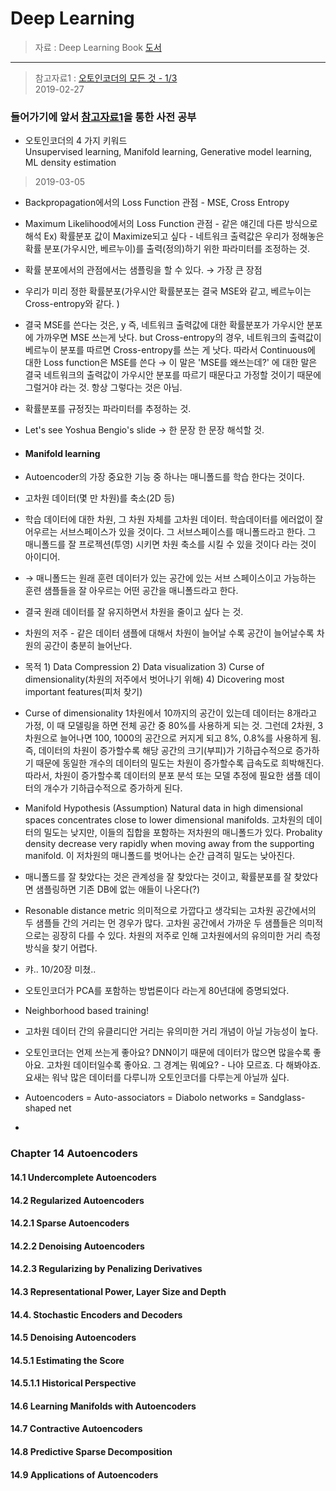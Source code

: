 Deep Learning 
====================

> 자료 : Deep Learning Book [도서](http://www.deeplearningbook.org/)
-------
> 참고자료1 : [오토인코더의 모든 것 - 1/3](https://tv.naver.com/v/3185672)<br>
> 2019-02-27
### 들어가기에 앞서 [참고자료1](https://tv.naver.com/v/3185672)을 통한 사전 공부
- 오토인코더의 4 가지 키워드 <br>
Unsupervised learning, Manifold learning, Generative model learning, ML density estimation <br>
>2019-03-05

- Backpropagation에서의 Loss Function 관점 - MSE, Cross Entropy 

- Maximum Likelihood에서의 Loss Function 관점 - 같은 얘긴데 다른 방식으로 해석
  Ex) 확률분포 값이 Maximize되고 싶다 - 네트워크 출력값은 우리가 정해놓은 확률 분포(가우시안, 베르누이)를 출력(정의)하기 위한 파라미터를 조정하는 것. 

- 확률 분포에서의 관점에서는 샘플링을 할 수 있다. → 가장 큰 장점

- 우리가 미리 정한 확률분포(가우시안 확률분포는 결국 MSE와 같고, 베르누이는 Cross-entropy와 같다. )

- 결국 MSE를 쓴다는 것은, y 즉, 네트워크 출력값에 대한 확률분포가 가우시안 분포에 가까우면 MSE 쓰는게 낫다. but Cross-entropy의 경우, 네트워크의 출력값이 베르누이 분포를 따르면 Cross-entropy를 쓰는 게 낫다. 따라서 Continuous에 대한 Loss function은 MSE를 쓴다 → 이 말은 'MSE를 왜쓰는데?' 에 대한 말은 결국 네트워크의 출력값이 가우시안 분포를 따르기 때문다고 가정할 것이기 때문에 그럴거야 라는 것. 항상 그렇다는 것은 아님. 

- 확률분포를 규정짓는 파라미터를 추정하는 것. 

- Let's see Yoshua Bengio's slide → 한 문장 한 문장 해석할 것.

- #### Manifold learning

- Autoencoder의 가장 중요한 기능 중 하나는 매니폴드를 학습 한다는 것이다.

- 고차원 데이터(몇 만 차원)를 축소(2D 등) 

- 학습 데이터에 대한 차원, 그 차원 자체를 고차원 데이터. 학습데이터를 에러없이 잘 어우르는 서브스페이스가 있을 것이다. 그 서브스페이스를 매니폴드라고 한다. 그 매니폴드를 잘 프로젝션(투영) 시키면 차원 축소를 시킬 수 있을 것이다 라는 것이 아이디어. 

- → 매니폴드는 원래 훈련 데이터가 있는 공간에 있는 서브 스페이스이고 가능하는 훈련 샘플들을 잘 아우르는 어떤 공간을 매니폴드라고 한다. 

- 결국 원래 데이터를 잘 유지하면서 차원을 줄이고 싶다 는 것.

- 차원의 저주  - 같은 데이터 샘플에 대해서 차원이 늘어날 수록 공간이 늘어날수록 차원의 공간이 충분히 늘어난다.

- 목적 1) Data Compression 2) Data visualization 3) Curse of dimensionality(차원의 저주에서 벗어나기 위해) 4) Dicovering most important features(피처 찾기)

- Curse of dimensionality
  1차원에서 10까지의 공간이 있는데 데이터는 8개라고 가정, 이 때 모델링을 하면 전체 공간 중 80%를 사용하게 되는 것. 그런데 2차원, 3차원으로 늘어나면 100, 1000의 공간으로 커지게 되고 8%, 0.8%를 사용하게 됨. 즉, 데이터의 차원이 증가할수록 해당 공간의 크기(부피)가 기하급수적으로 증가하기 때문에 동일한 개수의 데이터의 밀도는 차원이 증가할수록 급속도로 희박해진다. 따라서, 차원이 증가할수록 데이터의 분포 분석 또는 모델 추정에 필요한 샘플 데이터의 개수가 기하급수적으로 증가하게 된다. 

- Manifold Hypothesis (Assumption)
  Natural data in high dimensional spaces concentrates close to lower dimensional manifolds.
  고차원의 데이터의 밀도는 낮지만, 이들의 집합을 포함하는 저차원의 매니폴드가 있다.
  Probality density decrease very rapidly when moving away from the supporting manifold.
  이 저차원의 매니폴드를 벗어나는 순간 급격히 밀도는 낮아진다.

- 매니폴드를 잘 찾았다는 것은 관계성을 잘 찾았다는 것이고, 확률분포를 잘 찾았다면 샘플링하면 기존 DB에 없는 애들이 나온다(?) 

- Resonable distance metric
  의미적으로 가깝다고 생각되는 고차원 공간에서의 두 샘플들 간의 거리는 먼 경우가 많다. 고차원 공간에서 가까운 두 샘플들은 의미적으로는 굉장히 다를 수 있다. 차원의 저주로 인해 고차원에서의 유의미한 거리 측정 방식을 찾기 어렵다. 

- 캬.. 10/20장 미쳤..

- 오토인코더가 PCA를 포함하는 방법론이다 라는게 80년대에 증명되었다.

- Neighborhood based training!

- 고차원 데이터 간의 유클리디안 거리는 유의미한 거리 개념이 아닐 가능성이 높다.

- 오토인코더는 언제 쓰는게 좋아요? 
  DNN이기 때문에 데이터가 많으면 많을수록 좋아요. 고차원 데이터일수록 좋아요. 그 경계는 뭐예요? - 나야 모르죠. 다 해봐야죠. 요새는 워낙 많은 데이터를 다루니까 오토인코더를 다루는게 아닐까 싶다.

- Autoencoders = Auto-associators = Diabolo networks = Sandglass-shaped net

- 












### Chapter 14 Autoencoders

#### 14.1 Undercomplete Autoencoders

#### 14.2 Regularized Autoencoders

#### 14.2.1 Sparse Autoencoders

#### 14.2.2 Denoising Autoencoders

#### 14.2.3 Regularizing by Penalizing Derivatives

#### 14.3 Representational Power, Layer Size and Depth

#### 14.4. Stochastic Encoders and Decoders

#### 14.5 Denoising Autoencoders

#### 14.5.1 Estimating the Score

#### 14.5.1.1 Historical Perspective

#### 14.6 Learning Manifolds with Autoencoders

#### 14.7 Contractive Autoencoders

#### 14.8 Predictive Sparse Decomposition

#### 14.9 Applications of Autoencoders

<!--stackedit_data:
eyJoaXN0b3J5IjpbODQyOTc0MzA1XX0=
-->